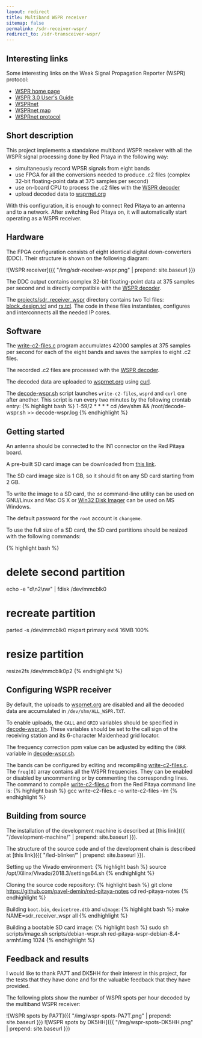 ```yaml
---
layout: redirect
title: Multiband WSPR receiver
sitemap: false
permalink: /sdr-receiver-wspr/
redirect_to: /sdr-transceiver-wspr/
---
```


Interesting links
-----

Some interesting links on the Weak Signal Propagation Reporter (WSPR) protocol:

 - [WSPR home page](http://physics.princeton.edu/pulsar/k1jt/wspr.html)
 - [WSPR 3.0 User's Guide](http://physics.princeton.edu/pulsar/k1jt/WSPR_3.0_User.pdf)
 - [WSPRnet](http://wsprnet.org)
 - [WSPRnet map](http://wsprnet.org/drupal/wsprnet/map)
 - [WSPRnet protocol](http://wsprnet.org/automate.txt)

Short description
-----

This project implements a standalone multiband WSPR receiver with all the WSPR signal processing done by Red Pitaya in the following way:

 - simultaneously record WPSR signals from eight bands
 - use FPGA for all the conversions needed to produce .c2 files (complex 32-bit floating-point data at 375 samples per second)
 - use on-board CPU to process the .c2 files with the [WSPR decoder](https://sourceforge.net/p/wsjt/wsjt/HEAD/tree/branches/wsjtx/lib/wsprd/)
 - upload decoded data to [wsprnet.org](http://wsprnet.org)

With this configuration, it is enough to connect Red Pitaya to an antenna and to a network. After switching Red Pitaya on, it will automatically start operating as a WSPR receiver.

Hardware
-----

The FPGA configuration consists of eight identical digital down-converters (DDC). Their structure is shown on the following diagram:

![WSPR receiver]({{ "/img/sdr-receiver-wspr.png" | prepend: site.baseurl }})

The DDC output contains complex 32-bit floating-point data at 375 samples per second and is directly compatible with the [WSPR decoder](https://sourceforge.net/p/wsjt/wsjt/HEAD/tree/branches/wsjtx/lib/wsprd/).

The [projects/sdr_receiver_wspr](https://github.com/pavel-demin/red-pitaya-notes/tree/master/projects/sdr_receiver_wspr) directory contains two Tcl files: [block_design.tcl](https://github.com/pavel-demin/red-pitaya-notes/blob/master/projects/sdr_receiver_wspr/block_design.tcl) and [rx.tcl](https://github.com/pavel-demin/red-pitaya-notes/blob/master/projects/sdr_receiver_wspr/rx.tcl). The code in these files instantiates, configures and interconnects all the needed IP cores.

Software
-----

The [write-c2-files.c](https://github.com/pavel-demin/red-pitaya-notes/tree/master/projects/sdr_receiver_wspr/write-c2-files.c) program accumulates 42000 samples at 375 samples per second for each of the eight bands and saves the samples to eight .c2 files.

The recorded .c2 files are processed with the [WSPR decoder](https://sourceforge.net/p/wsjt/wsjt/HEAD/tree/branches/wsjtx/lib/wsprd/).

The decoded data are uploaded to [wsprnet.org](http://wsprnet.org) using [curl](https://curl.haxx.se).

The [decode-wspr.sh](https://github.com/pavel-demin/red-pitaya-notes/tree/master/projects/sdr_receiver_wspr/decode-wspr.sh) script launches `write-c2-files`, `wsprd` and `curl` one after another. This script is run every two minutes by the following crontab entry:
{% highlight bash %}
1-59/2 * * * * cd /dev/shm && /root/decode-wspr.sh >> decode-wspr.log
{% endhighlight %}

Getting started
-----

An antenna should be connected to the IN1 connector on the Red Pitaya board.

A pre-built SD card image can be downloaded from [this link](https://www.dropbox.com/sh/5fy49wae6xwxa8a/AACJ8cX8AX1sGmXJ_J31zolHa/sdr/red-pitaya-wspr-debian-8.5-armhf-20160820.zip?dl=1).

The SD card image size is 1 GB, so it should fit on any SD card starting from 2 GB.

To write the image to a SD card, the `dd` command-line utility can be used on GNU/Linux and Mac OS X or [Win32 Disk Imager](http://sourceforge.net/projects/win32diskimager/) can be used on MS Windows.

The default password for the `root` account is `changeme`.

To use the full size of a SD card, the SD card partitions should be resized with the following commands:

{% highlight bash %}
# delete second partition
echo -e "d\n2\nw" | fdisk /dev/mmcblk0
# recreate partition
parted -s /dev/mmcblk0 mkpart primary ext4 16MB 100%
# resize partition
resize2fs /dev/mmcblk0p2
{% endhighlight %}

Configuring WSPR receiver
-----

By default, the uploads to [wsprnet.org](http://wsprnet.org) are disabled and all the decoded data are accumulated in `/dev/shm/ALL_WSPR.TXT`.

To enable uploads, the `CALL` and `GRID` variables should be specified in [decode-wspr.sh](https://github.com/pavel-demin/red-pitaya-notes/tree/master/projects/sdr_receiver_wspr/decode-wspr.sh#L4). These variables should be set to the call sign of the receiving station and its 6-character Maidenhead grid locator.

The frequency correction ppm value can be adjusted by editing the `CORR` variable in [decode-wspr.sh](https://github.com/pavel-demin/red-pitaya-notes/tree/master/projects/sdr_receiver_wspr/decode-wspr.sh#L8).

The bands can be configured by editing and recompiling [write-c2-files.c](https://github.com/pavel-demin/red-pitaya-notes/tree/master/projects/sdr_receiver_wspr/write-c2-files.c). The `freq[8]` array contains all the WSPR frequencies. They can be enabled or disabled by uncommenting or by commenting the corresponding lines. The command to compile [write-c2-files.c](https://github.com/pavel-demin/red-pitaya-notes/tree/master/projects/sdr_receiver_wspr/write-c2-files.c) from the Red Pitaya command line is:
{% highlight bash %}
gcc write-c2-files.c -o write-c2-files -lm
{% endhighlight %}

Building from source
-----

The installation of the development machine is described at [this link]({{ "/development-machine/" | prepend: site.baseurl }}).

The structure of the source code and of the development chain is described at [this link]({{ "/led-blinker/" | prepend: site.baseurl }}).

Setting up the Vivado environment:
{% highlight bash %}
source /opt/Xilinx/Vivado/2018.3/settings64.sh
{% endhighlight %}

Cloning the source code repository:
{% highlight bash %}
git clone https://github.com/pavel-demin/red-pitaya-notes
cd red-pitaya-notes
{% endhighlight %}

Building `boot.bin`, `devicetree.dtb` and `uImage`:
{% highlight bash %}
make NAME=sdr_receiver_wspr all
{% endhighlight %}

Building a bootable SD card image:
{% highlight bash %}
sudo sh scripts/image.sh scripts/debian-wspr.sh red-pitaya-wspr-debian-8.4-armhf.img 1024
{% endhighlight %}

Feedback and results
-----

I would like to thank PA7T and DK5HH for their interest in this project, for the tests that they have done and for the valuable feedback that they have provided.

The following plots show the number of WSPR spots per hour decoded by the multiband WSPR receiver:

![WSPR spots by PA7T]({{ "/img/wspr-spots-PA7T.png" | prepend: site.baseurl }})
![WSPR spots by DK5HH]({{ "/img/wspr-spots-DK5HH.png" | prepend: site.baseurl }})
